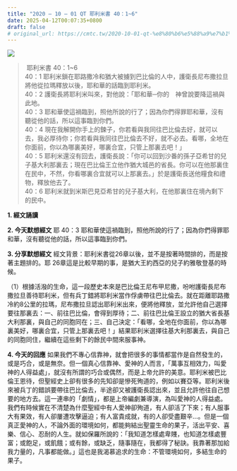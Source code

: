 ```yaml
---
title: "2020 – 10 – 01 QT 耶利米書 40：1~6"
date: 2025-04-12T00:07:35+0800
draft: false
# original_url: https://cmtc.tw/2020-10-01-qt-%e8%80%b6%e5%88%a9%e7%b1%b3%e6%9b%b8-40%ef%bc%9a16
---
```


![](/images/qt.jpg)
>  耶利米書 40：1\~6  
> 40：1 耶利米鎖在耶路撒冷和猶大被擄到巴比倫的人中，護衛長尼布撒拉旦將他從拉瑪釋放以後，耶和華的話臨到耶利米。  
> 40：2 護衛長將耶利米叫來，對他說：「耶和華─你的　神曾說要降這禍與此地。  
> 40：3 耶和華使這禍臨到，照他所說的行了；因為你們得罪耶和華，沒有聽從他的話，所以這事臨到你們。  
> 40：4 現在我解開你手上的鍊子，你若看與我同往巴比倫去好，就可以去，我必厚待你；你若看與我同往巴比倫去不好，就不必去。看哪，全地在你面前，你以為哪裏美好，哪裏合宜，只管上那裏去吧！」  
> 40：5 耶利米還沒有回去，護衛長說：「你可以回到沙番的孫子亞希甘的兒子基大利那裏去；現在巴比倫王立他作猶大城邑的省長。你可以在他那裏住在民中，不然，你看哪裏合宜就可以上那裏去。」於是護衛長送他糧食和禮物，釋放他去了。  
> 40：6 耶利米就到米斯巴見亞希甘的兒子基大利，在他那裏住在境內剩下的民中。

**1. 經文誦讀**

**2.  今天默想經文**
耶 40：3 耶和華使這禍臨到，照他所說的行了；因為你們得罪耶和華，沒有聽從他的話，所以這事臨到你們。

**3. 分享默想經文**
經文背景：耶利米書從26章以後，並不是按著時間排的，而是按著主題排的。耶 26章這是比較早期的事，是猶大王約西亞的兒子約雅敬登基的時候。

（1）根據活潑的生命，這一段歷史本來是巴比倫王尼布甲尼撒，吩咐護衛長尼布撒拉旦善待耶利米，但有兵丁錯將耶利米當作俘虜帶往巴比倫去。就在距離耶路撒冷約8公里的拉瑪，尼布撒拉旦認出耶利米出來，便將他釋放，並允許他自己選擇要往那裏去：一、前往巴比倫，會得到厚待；二、前往巴比倫王設立的猶大省長基大利那裏，與自己的同胞同在；三、自己決定：「看哪，全地在你面前，你以為哪裏美好，哪裏合宜，只管上那裏去吧！」結果耶利米選擇往基大利那裏去，與自己的同胞同住，繼續在這些剩下的餘民中間來服事神。

**4. 今天的回應**
如果我們不專心信靠神，就會把很多的事情都當作是自然發生的，或是巧合，或是無奈。但一個真心信靠神、愛神的人而言，「萬事互相效力，叫愛神的人得益處」，就沒有所謂的巧合或偶然，而是上帝允許的美意。耶利米被巴比倫王恩待，但聖經史上卻有很多的先知卻是慘死殉道的，例如以賽亞等。耶利米後來被兵丁的錯誤要帶往巴比倫去，半途卻又被護衛長認出來，並且允許他往自己想要的地方去。這一連串的「劇情」，都是上帝編劇兼導演，為叫愛神的人得益處。我們有時候實在不清楚為什麼聖經中有人愛神卻殉道，有人卻活了下來；有人服事大有果效，有人卻屢遭攻擊逼迫；有人富貴成就，有的人卻受盡艱辛…。但是一個真正愛神的人，不論外面的環境如何，都能夠結出聖靈生命的果子，活出平安、喜樂、信心、忍耐的人生。就如保羅所說的：「我知道怎樣處卑賤，也知道怎樣處豐富；或飽足，或飢餓；或有餘，或缺乏，隨事隨在，我都得了秘訣。我靠著那加給我力量的，凡事都能做。」這也是我渴慕追求的生命：不管環境如何，多結生命的果子。
